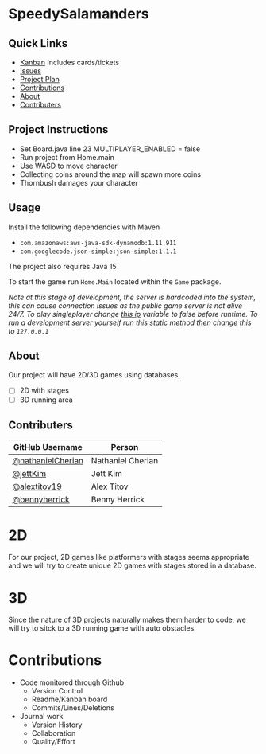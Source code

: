 # SpeedySalamanders

## Quick Links
- [Kanban](https://github.com/nathanielCherian/SpeedySalamanders/projects/1) Includes cards/tickets
- [Issues](https://github.com/nathanielCherian/SpeedySalamanders/issues)
- [Project Plan](https://docs.google.com/document/d/1mY7egnD32HIzg7C8C9wMr7rFPewVq4cXQqh_mbIy8mc/edit?usp=sharing)
- [Contributions](https://github.com/nathanielCherian/SpeedySalamanders/graphs/contributors)
- [About](https://github.com/nathanielCherian/SpeedySalamanders#about)
- [Contributers](https://github.com/nathanielCherian/SpeedySalamanders#contributers)
## Project Instructions
- Set Board.java line 23 MULTIPLAYER_ENABLED = false
- Run project from Home.main
- Use WASD to move character
- Collecting coins around the map will spawn more coins
- Thornbush damages your character

## Usage
Install the following dependencies with Maven
- ```com.amazonaws:aws-java-sdk-dynamodb:1.11.911```
- ```com.googlecode.json-simple:json-simple:1.1.1```

The project also requires Java 15

To start the game run ```Home.Main``` located within the ```Game``` package.

*Note at this stage of development, the server is hardcoded into the system, this can cause connection issues as the public game server is not alive 24/7. To play singleplayer change [this ip](https://github.com/nathanielCherian/SpeedySalamanders/blob/master/src/Game/Board.java#L26) variable to false before runtime. To run a development server yourself run [this](https://github.com/nathanielCherian/SpeedySalamanders/blob/master/src/Game/Multiplayer/ServerMain.java#L23) static method then change [this](https://github.com/nathanielCherian/SpeedySalamanders/blob/master/src/Game/Board.java#L42) to `127.0.0.1`*


## About
Our project will have 2D/3D games using databases. 
- [ ] 2D with stages
- [ ] 3D running area

## Contributers
| GitHub Username | Person |
| --- | --- |
| [@nathanielCherian](https://github.com/VihanJ) | Nathaniel Cherian |
| [@jettKim](https://github.com/JettKim) | Jett Kim |
| [@alextitov19](https://github.com/alextitov19) | Alex Titov |
| [@bennyherrick](https://github.com/bennyherrick) | Benny Herrick |

# 2D
For our project, 2D games like platformers with stages seems appropriate and we will try to create unique 2D games with stages stored in a database.
# 3D
Since the nature of 3D projects naturally makes them harder to code, we will try to sitck to a 3D running game with auto obstacles.
# Contributions
- Code monitored through Github 
  - Version Control
  - Readme/Kanban board
  - Commits/Lines/Deletions
- Journal work
  - Version History
  - Collaboration
  - Quality/Effort
